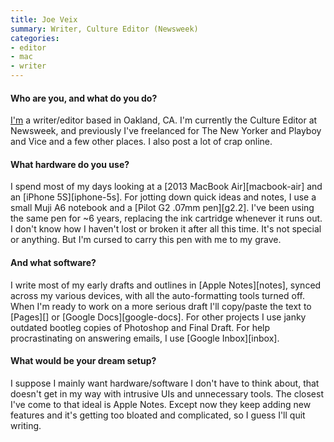 ```yaml
---
title: Joe Veix
summary: Writer, Culture Editor (Newsweek)
categories:
- editor
- mac
- writer
---
```


#### Who are you, and what do you do?

[I'm](http://joeveix.com/ "Joe's website.") a writer/editor based in Oakland, CA. I'm currently the Culture Editor at Newsweek, and previously I've freelanced for The New Yorker and Playboy and Vice and a few other places. I also post a lot of crap online.

#### What hardware do you use?

I spend most of my days looking at a [2013 MacBook Air][macbook-air] and an [iPhone 5S][iphone-5s]. For jotting down quick ideas and notes, I use a small Muji A6 notebook and a [Pilot G2 .07mm pen][g2.2]. I've been using the same pen for ~6 years, replacing the ink cartridge whenever it runs out. I don't know how I haven't lost or broken it after all this time. It's not special or anything. But I'm cursed to carry this pen with me to my grave.

#### And what software?

I write most of my early drafts and outlines in [Apple Notes][notes], synced across my various devices, with all the auto-formatting tools turned off. When I'm ready to work on a more serious draft I'll copy/paste the text to [Pages][] or [Google Docs][google-docs]. For other projects I use janky outdated bootleg copies of Photoshop and Final Draft. For help procrastinating on answering emails, I use [Google Inbox][inbox].

#### What would be your dream setup?

I suppose I mainly want hardware/software I don't have to think about, that doesn't get in my way with intrusive UIs and unnecessary tools. The closest I've come to that ideal is Apple Notes. Except now they keep adding new features and it's getting too bloated and complicated, so I guess I'll quit writing.
